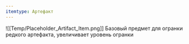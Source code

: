 ```yaml
---
itemtype: Артефакт
---
```

![[Temp/Placeholder_Artifact_Item.png]]
Базовый предмет для огранки редкого артефакта, увеличивает уровень огранки

